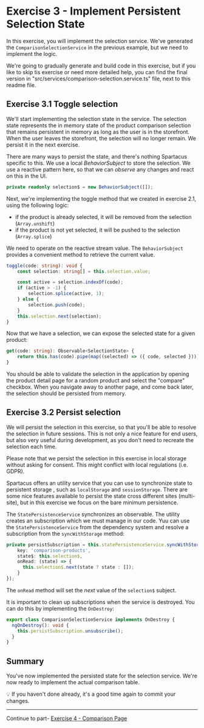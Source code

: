 # Exercise 3 - Implement Persistent Selection State

In this exercise, you will implement the selection service. We've generated the `ComparisonSelectionService` in the previous example, but we need to implement the logic.

We're going to gradually generate and build code in this exercise, but if you like to skip tis exercise or need more detailed help, you can find the final version in "src/services/comparison-selection.service.ts" file, next to this readme file.

## Exercise 3.1 Toggle selection

We'll start implementing the selection state in the service. The selection state represents the
in memory state of the product comparison selection that remains persistent in memory as long as the user is in the storefront. When the user leaves the storefront, the selection will no longer remain. We persist it in the next exercise.

There are many ways to persist the state, and there's nothing Spartacus specific to this. We use a local _BehaviorSubject_ to store the selection. We use a reactive pattern here, so that we can _observe_ any changes and react on this in the UI.

```ts
private readonly selection$ = new BehaviorSubject([]);
```

Next, we're implementing the toggle method that we created in exercise 2.1, using the following logic:

- if the product is already selected, it will be removed from the selection (`Array.unshift`)
- if the product is not yet selected, it will be pushed to the selection (`Array.splice`)

We need to operate on the reactive stream value. The `BehaviorSubject` provides a convenient method to retrieve the current value.

```ts
toggle(code: string): void {
    const selection: string[] = this.selection.value;

    const active = selection.indexOf(code);
    if (active > -1) {
        selection.splice(active, 1);
    } else {
        selection.push(code);
    }
    this.selection.next(selection);
}
```

Now that we have a selection, we can expose the selected state for a given product:

```ts
get(code: string): Observable<SelectionState> {
    return this.has(code).pipe(map((selected) => ({ code, selected })));
}
```

You should be able to validate the selection in the application by opening the product detail page for a random product and select the "compare" checkbox. When you navigate away to another page, and come back later, the selection should be persisted from memory.

## Exercise 3.2 Persist selection

We will persist the selection in this exercise, so that you'll be able to resolve the selection in future sessions. This is not only a nice feature for end users, but also very useful during development, as you don't need to recreate the selection each time.

Please note that we persist the selection in this exercise in local storage without asking for consent. This might conflict with local regulations (i.e. GDPR).

Spartacus offers an utility service that you can use to synchronize state to persistent storage , such as `localStorage` and `sessionStorage`. There are some nice features available to persist the state cross different sites (multi-site), but in this exercise we focus on the bare minimum persistence.

The `StatePersistenceService` synchronizes an observable. The utility creates an subscription which we must manage in our code. Yuu can use the `StatePersistenceService` from the dependency system and resolve a subscription from the `syncWithStorage` method:

```ts
private persistSubscription = this.statePersistenceService.syncWithStorage({
    key: 'comparison-products',
    state$: this.selection$,
    onRead: (state) => {
      this.selection$.next(state ? state : []);
    }
});
```

The `onRead` method will set the _next_ value of the `selection$` subject.

It is important to clean up subscriptions when the service is destroyed. You can do this by implementing the `OnDestroy`:

```ts
export class ComparisonSelectionService implements OnDestroy {
  ngOnDestroy(): void {
    this.persistSubscription.unsubscribe();
  }
}
```

## Summary

You've now implemented the persisted state for the selection service. We're now ready to implement the actual comparison table.

💡 If you haven't done already, it's a good time again to commit your changes.

---

Continue to part- [Exercise 4 - Comparison Page ](../ex4/README.md)
